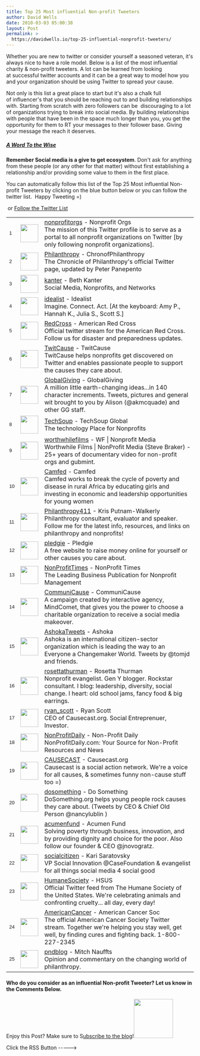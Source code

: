 ```yaml
---
title: Top 25 Most influential Non-profit Tweeters
author: David Wells
date: 2010-03-03 05:00:38
layout: Post
permalink: >
  https://davidwells.io/top-25-influential-nonprofit-tweeters/
---
```

Whether you are new to twitter or consider yourself a seasoned veteran, it's always nice to have a role model. Below is a list of the most influential charity &amp; non-profit tweeters. A lot can be learned from looking at successful twitter accounts and it can be a great way to model how you and your organization should be using Twitter to spread your cause.

Not only is this list a great place to start but it's also a chalk full of influencer's that you should be reaching out to and building relationships with. Starting from scratch with zero followers can be  discouraging to a lot of organizations trying to break into social media. By building relationships with people that have been in the space much longer than you, you get the opportunity for them to RT your messages to their follower base. Giving your message the reach it deserves.
<!--more-->
<h5><span style="text-decoration: underline;">A Word To the Wise</span></h5>
<strong>Remember Social media is a give to get ecosystem</strong>. Don't ask for anything from these people (or any other for that matter) without first establishing a relationship and/or providing some value to them in the first place.

You can automatically follow this list of the Top 25 Most influential Non-profit Tweeters by clicking on the blue button below or you can follow the twitter list.  Happy Tweeting =)

<a title="Follow Top 25 Most influential Non-profit Tweeters on Twitter" href="https://tweepml.org/Top-25-Most-influential-Non-profit-Tweeters/"><img src="https://s3-us-west-2.amazonaws.com/assets.davidwells.io/legacy/2010/02/tweepml_bitabutton.png" border="0" alt="" /></a> or <a href="https://twitter.com/#/list/YouCanHelp/top-25-non-profit-tweeps">Follow the Twitter List</a>
<table id="ttl_0" cellpadding="4"><col width="25"></col> <col width="48"></col>
<tbody>
<tr>
<td class="tam"><span style="font-family: Arial; font-size: small;"><span>1</span></span></td>
<td><a href="https://twitter.com/nonprofitorgs" target="_tab"><img src="https://a1.twimg.com/profile_images/628471286/twitterProfilePhoto_normal.jpg" border="0" alt="" width="48" height="48" /></a></td>
<td>
<div class="twpu"><a href="https://twitter.com/nonprofitorgs">nonprofitorgs</a> - Nonprofit Orgs</div>
<div class="twpud">The mission of this Twitter profile is to serve as a portal to all nonprofit organizations on Twitter [by only following nonprofit organizations].</div></td>
</tr>
<tr>
<td class="tam"><span style="font-family: Arial; font-size: small;"><span>2</span></span></td>
<td><a href="https://twitter.com/Philanthropy" target="_tab"><img src="https://a1.twimg.com/profile_images/669725690/twitterprofilepic_normal.jpg" border="0" alt="" width="48" height="48" /></a></td>
<td>
<div class="twpu"><a href="https://twitter.com/Philanthropy">Philanthropy</a> - ChronofPhilanthropy</div>
<div class="twpud">The Chronicle of Philanthropy's official Twitter page, updated by Peter Panepento</div></td>
</tr>
<tr>
<td class="tam"><span style="font-family: Arial; font-size: small;"><span>3</span></span></td>
<td><a href="https://twitter.com/kanter" target="_tab"><img src="https://a3.twimg.com/profile_images/528942817/twitter_photo_normal.png" border="0" alt="" width="48" height="48" /></a></td>
<td>
<div class="twpu"><a href="https://twitter.com/kanter">kanter</a> - Beth Kanter</div>
<div class="twpud">Social Media, Nonprofits, and Networks</div></td>
</tr>
<tr>
<td class="tam"><span style="font-family: Arial; font-size: small;"><span>4</span></span></td>
<td><a href="https://twitter.com/idealist" target="_tab"><img src="https://a3.twimg.com/profile_images/357122961/Idealist_bigger_normal.jpg" border="0" alt="" width="48" height="48" /></a></td>
<td>
<div class="twpu"><a href="https://twitter.com/idealist">idealist</a> - Idealist</div>
<div class="twpud">Imagine. Connect. Act. [At the keyboard: Amy P., Hannah K., Julia S., Scott S.]</div></td>
</tr>
<tr>
<td class="tam"><span style="font-family: Arial; font-size: small;"><span>5</span></span></td>
<td><a href="https://twitter.com/RedCross" target="_tab"><img src="https://a1.twimg.com/profile_images/120242004/FinalTwitter_normal.jpg" border="0" alt="" width="48" height="48" /></a></td>
<td>
<div class="twpu"><a href="https://twitter.com/RedCross">RedCross</a> - American Red Cross</div>
<div class="twpud">Official twitter stream for the American Red Cross. Follow us for disaster and preparedness updates.</div></td>
</tr>
<tr>
<td class="tam"><span style="font-family: Arial; font-size: small;"><span>6</span></span></td>
<td><a href="https://twitter.com/TwitCause" target="_tab"><img src="https://a1.twimg.com/profile_images/421548244/TwitCause_Gift_80x80_normal.jpg" border="0" alt="" width="48" height="48" /></a></td>
<td>
<div class="twpu"><a href="https://twitter.com/TwitCause">TwitCause</a> - TwitCause</div>
<div class="twpud">TwitCause helps nonprofits get discovered on Twitter and enables passionate people to support the causes they care about.</div></td>
</tr>
<tr>
<td class="tam"><span style="font-family: Arial; font-size: small;"><span>7</span></span></td>
<td><a href="https://twitter.com/GlobalGiving" target="_tab"><img src="https://a1.twimg.com/profile_images/32768782/gg_stacked_color_normal.jpg" border="0" alt="" width="48" height="48" /></a></td>
<td>
<div class="twpu"><a href="https://twitter.com/GlobalGiving">GlobalGiving</a> - GlobalGiving</div>
<div class="twpud">A million little earth-changing ideas...in 140 character increments. Tweets, pictures and general wit brought to you by Alison (@akmcquade) and other GG staff.</div></td>
</tr>
<tr>
<td class="tam"><span style="font-family: Arial; font-size: small;"><span>8</span></span></td>
<td><a href="https://twitter.com/TechSoup" target="_tab"><img src="https://a1.twimg.com/profile_images/340148098/dez_techsoup1_normal.jpg" border="0" alt="" width="48" height="48" /></a></td>
<td>
<div class="twpu"><a href="https://twitter.com/TechSoup">TechSoup</a> - TechSoup Global</div>
<div class="twpud">The technology Place for Nonprofits</div></td>
</tr>
<tr>
<td class="tam"><span style="font-family: Arial; font-size: small;"><span>9</span></span></td>
<td><a href="https://twitter.com/worthwhilefilms" target="_tab"><img src="https://a3.twimg.com/profile_images/382898333/WFNMsq_normal.jpg" border="0" alt="" width="48" height="48" /></a></td>
<td>
<div class="twpu"><a href="https://twitter.com/worthwhilefilms">worthwhilefilms</a> - WF | Nonprofit Media</div>
<div class="twpud">Worthwhile Films | NonProfit Media (Steve Braker) - 25+ years of documentary video for non-profit orgs and gubmint.</div></td>
</tr>
<tr>
<td class="tam"><span style="font-family: Arial; font-size: small;"><span>10</span></span></td>
<td><a href="https://twitter.com/Camfed" target="_tab"><img src="https://a3.twimg.com/profile_images/91439027/camfed_avatar_flip_normal.jpg" border="0" alt="" width="48" height="48" /></a></td>
<td>
<div class="twpu"><a href="https://twitter.com/Camfed">Camfed</a> - Camfed</div>
<div class="twpud">Camfed works to break the cycle of poverty and disease in rural Africa by educating girls and investing in economic and leadership opportunities for young women</div></td>
</tr>
<tr>
<td class="tam"><span style="font-family: Arial; font-size: small;"><span>11</span></span></td>
<td><a href="https://twitter.com/Philanthropy411" target="_tab"><img src="https://a3.twimg.com/profile_images/105503941/Kris_9_normal.jpg" border="0" alt="" width="48" height="48" /></a></td>
<td>
<div class="twpu"><a href="https://twitter.com/Philanthropy411">Philanthropy411</a> - Kris Putnam-Walkerly</div>
<div class="twpud">Philanthropy consultant, evaluator and speaker. Follow me for the latest info, resources, and links on philanthropy and nonprofits!</div></td>
</tr>
<tr>
<td class="tam"><span style="font-family: Arial; font-size: small;"><span>12</span></span></td>
<td><a href="https://twitter.com/pledgie" target="_tab"><img src="https://a3.twimg.com/profile_images/69481887/pledge_tile_normal.png" border="0" alt="" width="48" height="48" /></a></td>
<td>
<div class="twpu"><a href="https://twitter.com/pledgie">pledgie</a> - Pledgie</div>
<div class="twpud">A free website to raise money online for yourself or other causes you care about.</div></td>
</tr>
<tr>
<td class="tam"><span style="font-family: Arial; font-size: small;"><span>13</span></span></td>
<td><a href="https://twitter.com/NonProfitTimes" target="_tab"><img src="https://a1.twimg.com/profile_images/188705010/NPT-CMYK-Blue-Just_normal.gif" border="0" alt="" width="48" height="48" /></a></td>
<td>
<div class="twpu"><a href="https://twitter.com/NonProfitTimes">NonProfitTimes</a> - NonProfit Times</div>
<div class="twpud">The Leading Business Publication for Nonprofit Management</div></td>
</tr>
<tr>
<td class="tam"><span style="font-family: Arial; font-size: small;"><span>14</span></span></td>
<td><a href="https://twitter.com/CommuniCause" target="_tab"><img src="https://a3.twimg.com/profile_images/129412545/CC_Twitter_normal.jpg" border="0" alt="" width="48" height="48" /></a></td>
<td>
<div class="twpu"><a href="https://twitter.com/CommuniCause">CommuniCause</a> - CommuniCause</div>
<div class="twpud">A campaign created by interactive agency, MindComet, that gives you the power to choose a charitable organization to receive a social media makeover.</div></td>
</tr>
<tr>
<td class="tam"><span style="font-family: Arial; font-size: small;"><span>15</span></span></td>
<td><a href="https://twitter.com/AshokaTweets" target="_tab"><img src="https://a1.twimg.com/profile_images/66239088/1924_normal.jpg" border="0" alt="" width="48" height="48" /></a></td>
<td>
<div class="twpu"><a href="https://twitter.com/AshokaTweets">AshokaTweets</a> - Ashoka</div>
<div class="twpud">Ashoka is an international citizen-sector organization which is leading the way to an Everyone a Changemaker World. Tweets by @tomjd and friends.</div></td>
</tr>
<tr>
<td class="tam"><span style="font-family: Arial; font-size: small;"><span>16</span></span></td>
<td><a href="https://twitter.com/rosettathurman" target="_tab"><img src="https://a3.twimg.com/profile_images/717140463/rorollerset3_normal.jpg" border="0" alt="" width="48" height="48" /></a></td>
<td>
<div class="twpu"><a href="https://twitter.com/rosettathurman">rosettathurman</a> - Rosetta Thurman</div>
<div class="twpud">Nonprofit evangelist. Gen Y blogger. Rockstar consultant. I blog: leadership, diversity, social change. I heart: old school jams, fancy food &amp; big earrings.</div></td>
</tr>
<tr>
<td class="tam"><span style="font-family: Arial; font-size: small;"><span>17</span></span></td>
<td><a href="https://twitter.com/ryan_scott" target="_tab"><img src="https://a1.twimg.com/profile_images/51794820/PICT0016_normal.JPG" border="0" alt="" width="48" height="48" /></a></td>
<td>
<div class="twpu"><a href="https://twitter.com/ryan_scott">ryan_scott</a> - Ryan Scott</div>
<div class="twpud">CEO of Causecast.org.  Social Entreprenuer, Investor.</div></td>
</tr>
<tr>
<td class="tam"><span style="font-family: Arial; font-size: small;"><span>18</span></span></td>
<td><a href="https://twitter.com/NonProfitDaily" target="_tab"><img src="https://a1.twimg.com/profile_images/512337060/twitter_normal.jpg" border="0" alt="" width="48" height="48" /></a></td>
<td>
<div class="twpu"><a href="https://twitter.com/NonProfitDaily">NonProfitDaily</a> - Non-Profit Daily</div>
<div class="twpud">NonProfitDaily.com: Your Source for Non-Profit Resources and News</div></td>
</tr>
<tr>
<td class="tam"><span style="font-family: Arial; font-size: small;"><span>19</span></span></td>
<td><a href="https://twitter.com/CAUSECAST" target="_tab"><img src="https://a3.twimg.com/profile_images/557422515/twitterProfilePhoto_normal.jpg" border="0" alt="" width="48" height="48" /></a></td>
<td>
<div class="twpu"><a href="https://twitter.com/CAUSECAST">CAUSECAST</a> - Causecast.org</div>
<div class="twpud">Causecast is a social action network. We're a voice for all causes, &amp; sometimes funny non-cause stuff too =)</div></td>
</tr>
<tr>
<td class="tam"><span style="font-family: Arial; font-size: small;"><span>20</span></span></td>
<td><a href="https://twitter.com/dosomething" target="_tab"><img src="https://a3.twimg.com/profile_images/318727721/ds.logo.internal.100_normal.gif" border="0" alt="" width="48" height="48" /></a></td>
<td>
<div class="twpu"><a href="https://twitter.com/dosomething">dosomething</a> - Do Something</div>
<div class="twpud">DoSomething.org helps young people rock causes they care about. (Tweets by CEO &amp; Chief Old Person @nancylublin )</div></td>
</tr>
<tr>
<td class="tam"><span style="font-family: Arial; font-size: small;"><span>21</span></span></td>
<td><a href="https://twitter.com/acumenfund" target="_tab"><img src="https://a1.twimg.com/profile_images/79346606/acumenfund_normal.jpg" border="0" alt="" width="48" height="48" /></a></td>
<td>
<div class="twpu"><a href="https://twitter.com/acumenfund">acumenfund</a> - Acumen Fund</div>
<div class="twpud">Solving poverty through business, innovation, and by providing dignity and choice for the poor. Also follow our founder &amp; CEO @jnovogratz.</div></td>
</tr>
<tr>
<td class="tam"><span style="font-family: Arial; font-size: small;"><span>22</span></span></td>
<td><a href="https://twitter.com/socialcitizen" target="_tab"><img src="https://a3.twimg.com/profile_images/90688039/KDS_Bio_Photo_B_W2_normal.jpg" border="0" alt="" width="48" height="48" /></a></td>
<td>
<div class="twpu"><a href="https://twitter.com/socialcitizen">socialcitizen</a> - Kari Saratovsky</div>
<div class="twpud">VP Social Innovation @CaseFoundation &amp; evangelist for all things social media 4 social good</div></td>
</tr>
<tr>
<td class="tam"><span style="font-family: Arial; font-size: small;"><span>23</span></span></td>
<td><a href="https://twitter.com/HumaneSociety" target="_tab"><img src="https://a1.twimg.com/profile_images/432115856/n6041057841_1021628_7591_normal.jpg" border="0" alt="" width="48" height="48" /></a></td>
<td>
<div class="twpu"><a href="https://twitter.com/HumaneSociety">HumaneSociety</a> - HSUS</div>
<div class="twpud">Official Twitter feed from The Humane Society of the United States. We're celebrating animals and confronting cruelty... all day, every day!</div></td>
</tr>
<tr>
<td class="tam"><span style="font-family: Arial; font-size: small;"><span>24</span></span></td>
<td><a href="https://twitter.com/AmericanCancer" target="_tab"><img src="https://a3.twimg.com/profile_images/522021647/acsMoreBirthdayssmall_normal.JPG" border="0" alt="" width="48" height="48" /></a></td>
<td>
<div class="twpu"><a href="https://twitter.com/AmericanCancer">AmericanCancer</a> - American Cancer Soc</div>
<div class="twpud">The official American Cancer Society Twitter stream.  Together we're helping you stay well, get well, by finding cures and fighting back. 1-800-227-2345</div></td>
</tr>
<tr>
<td class="tam"><span style="font-family: Arial; font-size: small;"><span>25</span></span></td>
<td><a href="https://twitter.com/pndblog" target="_tab"><img src="https://a3.twimg.com/profile_images/115050827/yellow_diamonds_normal.png" border="0" alt="" width="48" height="48" /></a></td>
<td>
<div class="twpu"><a href="https://twitter.com/pndblog">pndblog</a> - Mitch Nauffts</div>
<div class="twpud">Opinion and commentary on the changing world of philanthropy.</div></td>
</tr>
</tbody>
</table>
<h4>Who do you consider as an influential Non-profit Tweeter? Let us know in the Comments Below.</h4>
Enjoy this Post? Make sure to S<a href="https://feeds.feedburner.com/SocializeYourCause">ubscribe to the blog</a>!<a href="https://feeds.feedburner.com/SocializeYourCause"><img class="size-full wp-image-840 alignright" title="rss-150x150" src="https://s3-us-west-2.amazonaws.com/assets.davidwells.io/legacy/2010/03/rss-150x1501.png" alt="" width="105" height="105" /></a>

Click the RSS Button -----&gt;
